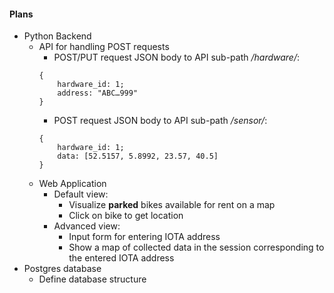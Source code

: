 #### Plans
- Python Backend   
    - API for handling POST requests
        - POST/PUT request JSON body to API sub-path */hardware/*: 
        ```
        {
            hardware_id: 1; 
            address: "ABC…999" 
        }
        ```
        - POST request JSON body to API sub-path */sensor/*:
        ```
        {
            hardware_id: 1; 
            data: [52.5157, 5.8992, 23.57, 40.5] 
        }
        ```
    - Web Application
        - Default view: 
            - Visualize **parked** bikes available for rent on a map
            - Click on bike to get location
        - Advanced view: 
            - Input form for entering IOTA address
            - Show a map of collected data in the session corresponding to the entered IOTA address
- Postgres database
    - Define database structure
